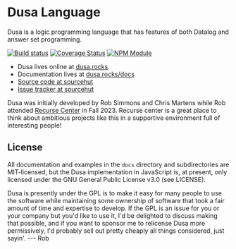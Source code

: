 # Dusa Language

Dusa is a logic programming language that has features of both Datalog and answer
set programming.

[![Build status](https://builds.sr.ht/~robsimmons/dusa.svg)](https://builds.sr.ht/~robsimmons/dusa?)
[![Coverage Status](https://coveralls.io/repos/github/robsimmons/dusa/badge.svg?branch=main)](https://coveralls.io/github/robsimmons/dusa?branch=main)
[![NPM Module](https://img.shields.io/npm/v/dusa.svg)](https://www.npmjs.com/package/dusa)

- Dusa lives online at [dusa.rocks](https://dusa.rocks/).
- Documentation lives at [dusa.rocks/docs](https://dusa.rocks/docs/)
- [Source code at sourcehut](https://git.sr.ht/~robsimmons/dusa)
- [Issue tracker at sourcehut](https://todo.sr.ht/~robsimmons/Dusa)

Dusa was initially developed by Rob Simmons and Chris Martens while Rob attended
[Recurse Center](https://www.recurse.com/) in Fall 2023. Recurse center is a
great place to think about ambitious projects like this in a supportive
environment full of interesting people!

## License

All documentation and examples in the `docs` directory and subdirectories are
MIT-licensed, but the Dusa implementation in JavaScript is, at present, only licensed
under the GNU General Public License v3.0 (see LICENSE).

Dusa is presently under the GPL is to make it easy for many people to use
the software while maintaining some ownership of software that took a
fair amount of time and expertise to develop. If the GPL is an issue for you
or your company but you'd like to use it, I'd be delighted to discuss
making that possible, and if you want to sponsor me to relicense Dusa
more permissively, I'd probably sell out pretty cheaply all things
considered, just sayin'. --- Rob
